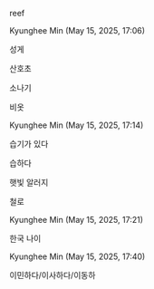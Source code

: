 reef

Kyunghee Min (May 15, 2025, 17:06)

성게

산호초

소나기

비옷

Kyunghee Min (May 15, 2025, 17:14)

습기가 있다

습하다

햇빛 알러지

철로

Kyunghee Min (May 15, 2025, 17:21)

한국 나이

Kyunghee Min (May 15, 2025, 17:40)

이민하다/이사하다/이동하